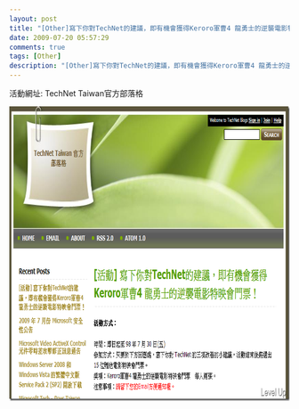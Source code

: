 ```yaml
---
layout: post
title: "[Other]寫下你對TechNet的建議，即有機會獲得Keroro軍曹4 龍勇士的逆襲電影特映會門票！"
date: 2009-07-20 05:57:29
comments: true
tags: [Other]
description: "[Other]寫下你對TechNet的建議，即有機會獲得Keroro軍曹4 龍勇士的逆襲電影特映會門票！"
---
```

<p>活動網址: TechNet Taiwan官方部落格</a></p><p><a rel="lightbox" href="http://files.dotblogs.com.tw/larrynung/0907/TechNetKeroro4_FC8A/image_2.png"><img style="border-bottom: 0px; border-left: 0px; display: inline; border-top: 0px; border-right: 0px" title="image" border="0" alt="image" width="822" height="529" src="\images\posts\9594\image_thumb.png" /></p>